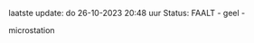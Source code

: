laatste update: 
do 26-10-2023 20:48   uur 
Status: FAALT - geel - 
<div class="service Y">microstation</div>